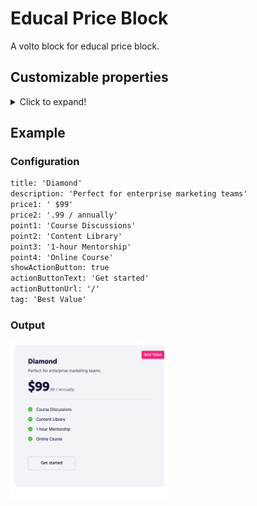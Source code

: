 # Educal Price Block

A volto block for educal price block.

## Customizable properties

<details>
  <summary>Click to expand!</summary>

1. `title` (_string_): Title of the price plan.
1. `description` (_string_): Description for the price plan.
1. `price1` (_string_): Price to be shown in heading.
1. `price2` (_string_): Price data to be shown in normal text.
1. `point1` (_string_): Services offered in the plan.
1. `point2` (_string_): Services offered in the plan.
1. `point3` (_string_): Services offered in the plan.
1. `point4` (_string_): Services offered in the plan.
1. `showActionButton` (_boolean_): Toggle the button.
1. `actionButtonText` (_string_): Button label.
1. `actionButtonUrl` (_string_): URL which is navigated onClick of button.
1. `tag` (_string_): Tag for the price block.

</details>

## Example

### Configuration

```txt
title: 'Diamond'
description: 'Perfect for enterprise marketing teams'
price1: ' $99'
price2: '.99 / annually'
point1: 'Course Discussions'
point2: 'Content Library'
point3: '1-hour Mentorship'
point4: 'Online Course'
showActionButton: true
actionButtonText: 'Get started'
actionButtonUrl: '/'
tag: 'Best Value'
```

### Output

<img src="/assets/github/price_preview.png" width="50%">
